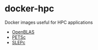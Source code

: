 # docker-hpc
Docker images useful for HPC applications

- [OpenBLAS](https://github.com/canesin/docker-hpc/tree/master/openblas)
- [PETSc](https://github.com/canesin/docker-hpc/tree/master/petsc)
- [SLEPc](https://github.com/canesin/docker-hpc/tree/master/slepc)